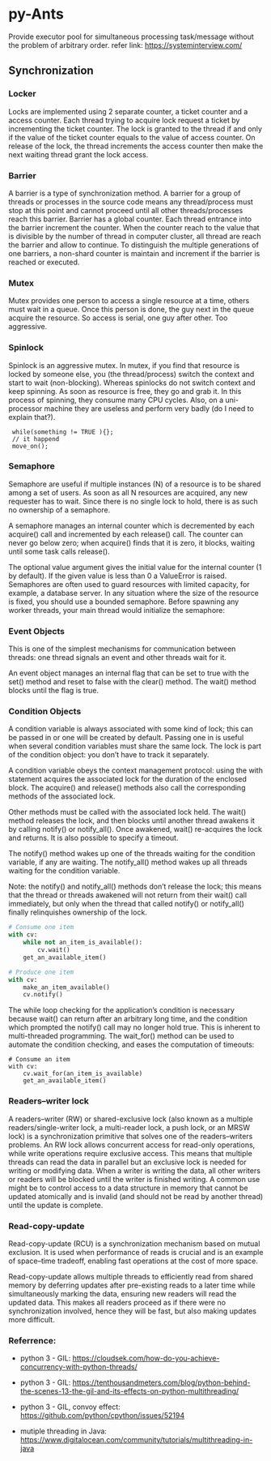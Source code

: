 # py-Ants
Provide executor pool for simultaneous processing task/message without  the problem of arbitrary order.
refer link: https://systeminterview.com/

## Synchronization

### Locker
Locks are implemented using 2 separate counter, a ticket counter and a access counter. Each thread trying to acquire lock request a ticket by incrementing the ticket counter. The lock is granted to the thread if and only if the value of the ticket counter equals to the value of access counter. On release of the lock, the thread increments the access counter then make the next waiting thread grant the lock access.

### Barrier
A barrier is a type of synchronization method. A barrier for a group of threads or processes in the source code means any thread/process must stop at this point and cannot proceed until all other threads/processes reach this barrier.
Barrier has a global counter. Each thread entrance into the barrier increment the counter. When the counter reach to the value that is divisible by the number of thread in computer cluster, all thread are reach the barrier and allow to continue. To distinguish the multiple generations of one barriers, a non-shard counter is maintain and increment if the barrier is reached or executed.

### Mutex 
Mutex provides one person to access a single resource at a time, others must wait in a queue. Once this person is done, the guy next in the queue acquire the resource.
So access is serial, one guy after other. Too aggressive.

### Spinlock
Spinlock is an aggressive mutex. In mutex, if you find that resource is locked by someone else, you (the thread/process) switch the context and start to wait (non-blocking).
Whereas spinlocks do not switch context and keep spinning. As soon as resource is free, they go and grab it. In this process of spinning, they consume many CPU cycles. Also, on a uni-processor machine they are useless and perform very badly (do I need to explain that?).
```
 while(something != TRUE ){};
 // it happend
 move_on();
```

### Semaphore
Semaphore are useful if multiple instances (N) of a resource is to be shared among a set of users. As soon as all N resources are acquired, any new requester has to wait. Since there is no single lock to hold, there is as such no ownership of a semaphore.

A semaphore manages an internal counter which is decremented by each acquire() call and incremented by each release() call. The counter can never go below zero; when acquire() finds that it is zero, it blocks, waiting until some task calls release().

The optional value argument gives the initial value for the internal counter (1 by default). If the given value is less than 0 a ValueError is raised.
Semaphores are often used to guard resources with limited capacity, for example, a database server. In any situation where the size of the resource is fixed, you should use a bounded semaphore. Before spawning any worker threads, your main thread would initialize the semaphore:

### Event Objects
This is one of the simplest mechanisms for communication between threads: one thread signals an event and other threads wait for it.

An event object manages an internal flag that can be set to true with the set() method and reset to false with the clear() method. The wait() method blocks until the flag is true.

### Condition Objects
A condition variable is always associated with some kind of lock; this can be passed in or one will be created by default. Passing one in is useful when several condition variables must share the same lock. The lock is part of the condition object: you don’t have to track it separately.

A condition variable obeys the context management protocol: using the with statement acquires the associated lock for the duration of the enclosed block. The acquire() and release() methods also call the corresponding methods of the associated lock.

Other methods must be called with the associated lock held. The wait() method releases the lock, and then blocks until another thread awakens it by calling notify() or notify_all(). Once awakened, wait() re-acquires the lock and returns. It is also possible to specify a timeout.

The notify() method wakes up one of the threads waiting for the condition variable, if any are waiting. The notify_all() method wakes up all threads waiting for the condition variable.

Note: the notify() and notify_all() methods don’t release the lock; this means that the thread or threads awakened will not return from their wait() call immediately, but only when the thread that called notify() or notify_all() finally relinquishes ownership of the lock.
```python
# Consume one item
with cv:
    while not an_item_is_available():
        cv.wait()
    get_an_available_item()

# Produce one item
with cv:
    make_an_item_available()
    cv.notify()
```
The while loop checking for the application’s condition is necessary because wait() can return after an arbitrary long time, and the condition which prompted the notify() call may no longer hold true. This is inherent to multi-threaded programming. The wait_for() method can be used to automate the condition checking, and eases the computation of timeouts:
```
# Consume an item
with cv:
    cv.wait_for(an_item_is_available)
    get_an_available_item()
```
### Readers–writer lock
A readers–writer (RW) or shared-exclusive lock (also known as a multiple readers/single-writer lock, a multi-reader lock, a push lock, or an MRSW lock) is a synchronization primitive that solves one of the readers–writers problems. An RW lock allows concurrent access for read-only operations, while write operations require exclusive access. This means that multiple threads can read the data in parallel but an exclusive lock is needed for writing or modifying data. When a writer is writing the data, all other writers or readers will be blocked until the writer is finished writing. A common use might be to control access to a data structure in memory that cannot be updated atomically and is invalid (and should not be read by another thread) until the update is complete.

### Read-copy-update
Read-copy-update (RCU) is a synchronization mechanism based on mutual exclusion. It is used when performance of reads is crucial and is an example of space–time tradeoff, enabling fast operations at the cost of more space.

Read-copy-update allows multiple threads to efficiently read from shared memory by deferring updates after pre-existing reads to a later time while simultaneously marking the data, ensuring new readers will read the updated data. This makes all readers proceed as if there were no synchronization involved, hence they will be fast, but also making updates more difficult.

### Referrence:

- python 3 - GIL: https://cloudsek.com/how-do-you-achieve-concurrency-with-python-threads/

- python 3 - GIL: https://tenthousandmeters.com/blog/python-behind-the-scenes-13-the-gil-and-its-effects-on-python-multithreading/

- python 3 - GIL, convoy effect: https://github.com/python/cpython/issues/52194

- mutiple threading in Java: https://www.digitalocean.com/community/tutorials/multithreading-in-java
